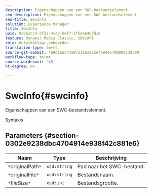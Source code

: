 ```yaml
---
description: Eigenschappen van een SWC-bestandselement.
seo-description: Eigenschappen van een SWC-bestandselement.
seo-title: SwcInfo
solution: Experience Manager
title: SwcInfo
uuid: 930b2ccd-5f32-4cc2-bef7-1f6eeb48dd1b
feature: Dynamic Media Classic, SDK/API
role: Ontwikkelaar,beheerder
translation-type: tm+mt
source-git-commit: 469d1a5c43a972116a8a2efb0de5708800130a99
workflow-type: tm+mt
source-wordcount: '45'
ht-degree: 0%

---
```



# SwcInfo{#swcinfo}

Eigenschappen van een SWC-bestandselement.

Syntaxis

## Parameters {#section-0302e9238dbc4704914e938f42c881e6}

| Naam | Type | Beschrijving |
|---|---|---|
| `*`originalPath`*` | `xsd:string` | Pad naar het SWC-bestand. |
| `*`originalFile`*` | `xsd:string` | Bestandsnaam. |
| `*`fileSize`*` | `xsd:int` | Bestandsgrootte. |

